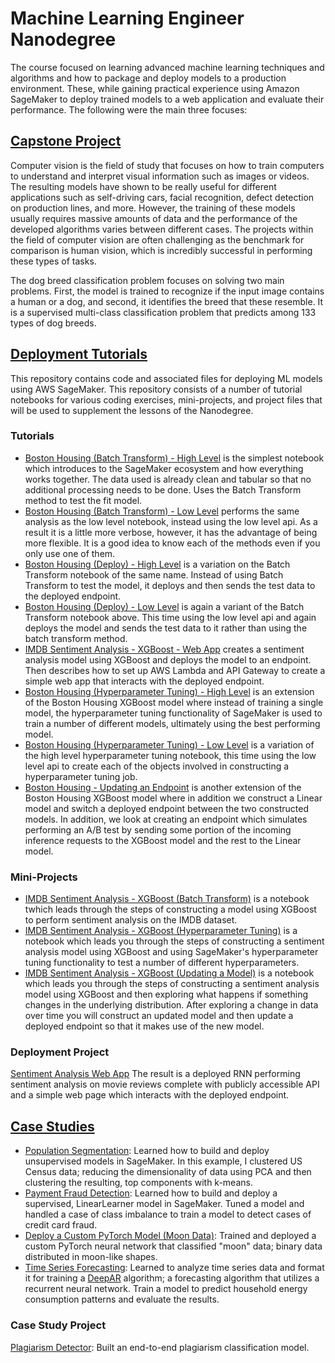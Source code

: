 # Machine Learning Engineer Nanodegree

The course focused on learning advanced machine learning techniques and algorithms and how to package and deploy models to a production environment. These, while gaining practical experience using Amazon SageMaker to deploy trained models to a web application and evaluate their performance. The following were the main three focuses:

## [Capstone Project](https://github.com/Omar-Martinez/Machine-Learning-Engineer-Nanodegree-/tree/master/Capstone)

Computer vision is the field of study that focuses on how to train computers to understand and interpret visual information such as images or videos. The resulting models have shown to be really useful for different applications such as self-driving cars, facial recognition, defect detection on production lines, and more. However, the training of these models usually requires massive amounts of data and the performance of the developed algorithms varies between different cases. The projects within the field of computer vision are often challenging as the benchmark for comparison is human vision, which is incredibly successful in performing these types of tasks.

The dog breed classification problem focuses on solving two main problems. First, the model is trained to recognize if the input image contains a human or a dog, and second, it identifies the breed that these resemble. It is a supervised multi-class classification problem that predicts among 133 types of dog breeds.

## [Deployment Tutorials](https://github.com/Omar-Martinez/Machine-Learning-Engineer-Nanodegree-/tree/master/Deployement%20Exercises)

This repository contains code and associated files for deploying ML models using AWS SageMaker. This repository consists of a number of tutorial notebooks for various coding exercises, mini-projects, and project files that will be used to supplement the lessons of the Nanodegree.

### Tutorials
* [Boston Housing (Batch Transform) - High Level](https://github.com/Omar-Martinez/Machine-Learning-Engineer-Nanodegree-/blob/master/Deployement%20Exercises/Tutorials/Boston%20Housing%20-%20XGBoost%20(Batch%20Transform)%20-%20High%20Level%20(1).ipynb) is the simplest notebook which introduces to the SageMaker ecosystem and how everything works together. The data used is already clean and tabular so that no additional processing needs to be done. Uses the Batch Transform method to test the fit model.
* [Boston Housing (Batch Transform) - Low Level](https://github.com/Omar-Martinez/Machine-Learning-Engineer-Nanodegree-/blob/master/Deployement%20Exercises/Tutorials/Boston%20Housing%20-%20XGBoost%20(Batch%20Transform)%20-%20Low%20Level.ipynb) performs the same analysis as the low level notebook, instead using the low level api. As a result it is a little more verbose, however, it has the advantage of being more flexible. It is a good idea to know each of the methods even if you only use one of them.
* [Boston Housing (Deploy) - High Level](https://github.com/Omar-Martinez/Machine-Learning-Engineer-Nanodegree-/blob/master/Deployement%20Exercises/Tutorials/Boston%20Housing%20-%20XGBoost%20(Deploy)%20-%20High%20Level.ipynb) is a variation on the Batch Transform notebook of the same name. Instead of using Batch Transform to test the model, it deploys and then sends the test data to the deployed endpoint.
* [Boston Housing (Deploy) - Low Level](https://github.com/Omar-Martinez/Machine-Learning-Engineer-Nanodegree-/blob/master/Deployement%20Exercises/Tutorials/Boston%20Housing%20-%20XGBoost%20(Deploy)%20-%20Low%20Level.ipynb) is again a variant of the Batch Transform notebook above. This time using the low level api and again deploys the model and sends the test data to it rather than using the batch transform method.
* [IMDB Sentiment Analysis - XGBoost - Web App](https://github.com/Omar-Martinez/Machine-Learning-Engineer-Nanodegree-/blob/master/Deployement%20Exercises/Tutorials/IMDB%20Sentiment%20Analysis%20-%20XGBoost%20-%20Web%20App.ipynb) creates a sentiment analysis model using XGBoost and deploys the model to an endpoint. Then describes how to set up AWS Lambda and API Gateway to create a simple web app that interacts with the deployed endpoint.
* [Boston Housing (Hyperparameter Tuning) - High Level](https://github.com/Omar-Martinez/Machine-Learning-Engineer-Nanodegree-/blob/master/Deployement%20Exercises/Tutorials/Boston%20Housing%20-%20XGBoost%20(Hyperparameter%20Tuning)%20-%20High%20Level.ipynb) is an extension of the Boston Housing XGBoost model where instead of training a single model, the hyperparameter tuning functionality of SageMaker is used to train a number of different models, ultimately using the best performing model.
* [Boston Housing (Hyperparameter Tuning) - Low Level](https://github.com/Omar-Martinez/Machine-Learning-Engineer-Nanodegree-/blob/master/Deployement%20Exercises/Tutorials/Boston%20Housing%20-%20XGBoost%20(Hyperparameter%20Tuning)%20-%20Low%20Level.ipynb) is a variation of the high level hyperparameter tuning notebook, this time using the low level api to create each of the objects involved in constructing a hyperparameter tuning job.
* [Boston Housing - Updating an Endpoint](https://github.com/Omar-Martinez/Machine-Learning-Engineer-Nanodegree-/blob/master/Deployement%20Exercises/Tutorials/Boston%20Housing%20-%20Updating%20an%20Endpoint.ipynb) is another extension of the Boston Housing XGBoost model where in addition we construct a Linear model and switch a deployed endpoint between the two constructed models. In addition, we look at creating an endpoint which simulates performing an A/B test by sending some portion of the incoming inference requests to the XGBoost model and the rest to the Linear model.

### Mini-Projects
* [IMDB Sentiment Analysis - XGBoost (Batch Transform)](https://github.com/Omar-Martinez/Machine-Learning-Engineer-Nanodegree-/blob/master/Deployement%20Exercises/Mini-projects/IMDB%20Sentiment%20Analysis%20-%20XGBoost%20(Batch%20Transform).ipynb) is a notebook twhich leads  through the steps of constructing a model using XGBoost to perform sentiment analysis on the IMDB dataset.
* [IMDB Sentiment Analysis - XGBoost (Hyperparameter Tuning)](https://github.com/Omar-Martinez/Machine-Learning-Engineer-Nanodegree-/blob/master/Deployement%20Exercises/Mini-projects/IMDB%20Sentiment%20Analysis%20-%20XGBoost%20(Hyperparameter%20Tuning).ipynb) is a notebook  which leads you through the steps of constructing a sentiment analysis model using XGBoost and using SageMaker's hyperparameter tuning functionality to test a number of different hyperparameters.
* [IMDB Sentiment Analysis - XGBoost (Updating a Model)](https://github.com/Omar-Martinez/Machine-Learning-Engineer-Nanodegree-/blob/master/Deployement%20Exercises/Mini-projects/IMDB%20Sentiment%20Analysis%20-%20XGBoost%20(Updating%20a%20Model).ipynb) is a notebook which leads you through the steps of constructing a sentiment analysis model using XGBoost and then exploring what happens if something changes in the underlying distribution. After exploring a change in data over time you will construct an updated model and then update a deployed endpoint so that it makes use of the new model.

### Deployment Project

[Sentiment Analysis Web App](https://github.com/Omar-Martinez/Machine-Learning-Engineer-Nanodegree-/blob/master/Deployement%20Exercises/Sentiment%20Analysis%20Project/SageMaker%20Project.ipynb) The result is a deployed RNN performing sentiment analysis on movie reviews complete with publicly accessible API and a simple web page which interacts with the deployed endpoint.


## [Case Studies](https://github.com/Omar-Martinez/Machine-Learning-Engineer-Nanodegree-/tree/master/Case%20Studies)

* [Population Segmentation](https://github.com/Omar-Martinez/Machine-Learning-Engineer-Nanodegree-/blob/master/Case%20Studies/Population%20Segmentation/Pop_Segmentation_Exercise.ipynb): Learned how to build and deploy unsupervised models in SageMaker. In this example, I clustered US Census data; reducing the dimensionality of data using PCA and then clustering the resulting, top components with k-means.
* [Payment Fraud Detection](https://github.com/Omar-Martinez/Machine-Learning-Engineer-Nanodegree-/blob/master/Case%20Studies/Payment%20Fraud%20Detection/Fraud_Detection_Exercise.ipynb): Learned how to build and deploy a supervised, LinearLearner model in SageMaker. Tuned a model and handled a case of class imbalance to train a model to detect cases of credit card fraud.
* [Deploy a Custom PyTorch Model (Moon Data)](https://github.com/Omar-Martinez/Machine-Learning-Engineer-Nanodegree-/blob/master/Case%20Studies/Moon%20Data%20Classification/Moon_Classification_Exercise.ipynb): Trained and deployed a custom PyTorch neural network that classified "moon" data; binary data distributed in moon-like shapes.
* [Time Series Forecasting](https://github.com/Omar-Martinez/Machine-Learning-Engineer-Nanodegree-/blob/master/Case%20Studies/Time-series%20Forecasting/Energy_Consumption_Exercise.ipynb): Learned to analyze time series data and format it for training a [DeepAR](https://docs.aws.amazon.com/sagemaker/latest/dg/deepar.html) algorithm; a forecasting algorithm that utilizes a recurrent neural network. Train a model to predict household energy consumption patterns and evaluate the results.

### Case Study Project

[Plagiarism Detector](https://github.com/Omar-Martinez/Machine-Learning-Engineer-Nanodegree-/tree/master/Case%20Studies/Project%20Plagiarism%20Detector): Built an end-to-end plagiarism classification model. 
